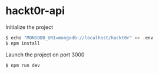 # hackt0r-api

Initialize the project
```sh
$ echo "MONGODB_URI=mongodb://localhost/hackt0r" >> .env 
$ npm install
```

Launch the project on port 3000
```sh
$ npm run dev
```